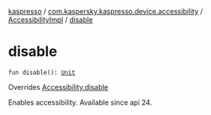 [kaspresso](../../index.md) / [com.kaspersky.kaspresso.device.accessibility](../index.md) / [AccessibilityImpl](index.md) / [disable](./disable.md)

# disable

`fun disable(): `[`Unit`](https://kotlinlang.org/api/latest/jvm/stdlib/kotlin/-unit/index.html)

Overrides [Accessibility.disable](../-accessibility/disable.md)

Enables accessibility. Available since api 24.

